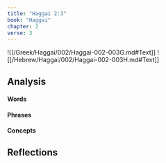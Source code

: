 ```yaml
---
title: "Haggai 2:3"
book: "Haggai"
chapter: 2
verse: 3
---
```

![[/Greek/Haggai/002/Haggai-002-003G.md#Text]]
![[/Hebrew/Haggai/002/Haggai-002-003H.md#Text]]

## Analysis

#### Words

#### Phrases

#### Concepts

## Reflections
